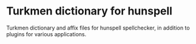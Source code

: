 Turkmen dictionary for hunspell
===============================

Turkmen dictionary and affix files for hunspell spellchecker, in addition to plugins for various applications.

